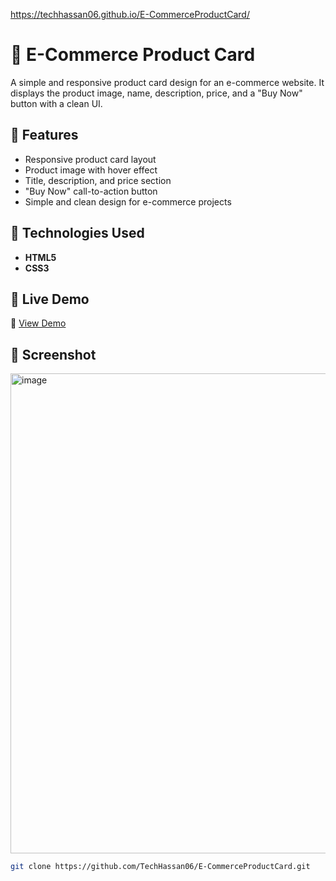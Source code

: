 https://techhassan06.github.io/E-CommerceProductCard/
# 🛒 E-Commerce Product Card  

A simple and responsive product card design for an e-commerce website. It displays the product image, name, description, price, and a "Buy Now" button with a clean UI.  

## 📌 Features  
- Responsive product card layout  
- Product image with hover effect  
- Title, description, and price section  
- "Buy Now" call-to-action button  
- Simple and clean design for e-commerce projects  

## 📂 Technologies Used  
- **HTML5**  
- **CSS3**  

## 🚀 Live Demo  
🔗 [View Demo](https://techhassan06.github.io/E-CommerceProductCard/) 

## 📸 Screenshot  
 <img width="1361" height="768" alt="image" src="https://github.com/user-attachments/assets/1a69382b-0fcf-4054-b1ca-cdab3bf55d93" />



   ```bash
   git clone https://github.com/TechHassan06/E-CommerceProductCard.git
